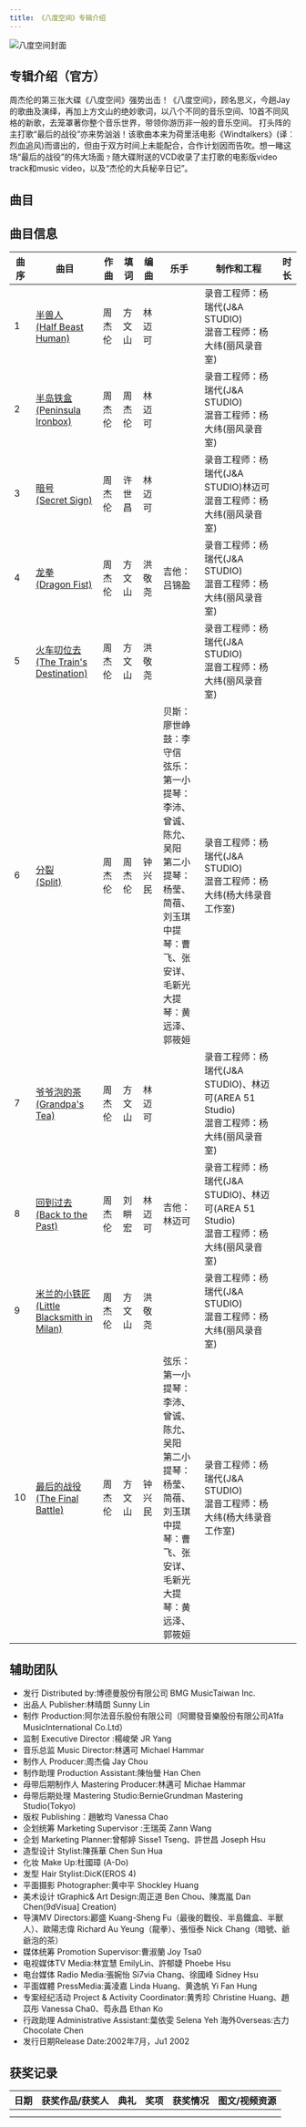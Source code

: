 ```yaml
---
title: 《八度空间》专辑介绍
---
```

![八度空间封面](//yt.jaychou.wiki/专辑封面/03_八度空间/03_八度空间_AppleMusic.webp "八度空间封面")
## 专辑介绍（官方）
周杰伦的第三张大碟《八度空间》强势出击！《八度空间》，顾名思义，今趟Jay的歌曲及演绎，再加上方文山的绝妙歌词，以八个不同的音乐空间、10首不同风格的新歌，去笼罩著你整个音乐世界，带领你游历非一般的音乐空间。 打头阵的主打歌“最后的战役”亦来势汹汹！该歌曲本来为荷里活电影《Windtalkers》(译︰烈血追风)而谱出的，但由于双方时间上未能配合，合作计划因而告吹。想一睹这场“最后的战役”的伟大场面﹖随大碟附送的VCD收录了主打歌的电影版video track和music video，以及“杰伦的大兵秘辛日记”。


## 曲目
## 曲目信息
| 曲序|曲目|作曲|填词|编曲|乐手|制作和工程|时长|
| ------ | ------ | ------ | ------ | ------ | ------ | ------ | ------ |
| 1  | [半兽人 <br>(Half Beast Human)](/composition/cd/02/01_half-beast-human.md) | 周杰伦 | 方文山 | 林迈可 |  | 录音工程师：杨瑞代(J&A STUDIO) <br> 混音工程师：杨大纬(丽风录音室) |  |
| 2  | [半岛铁盒 <br>(Peninsula Ironbox)](/composition/cd/02/02_peninsula-ironbox.md) | 周杰伦 | 周杰伦 | 林迈可 |  | 录音工程师：杨瑞代(J&A STUDIO) <br> 混音工程师：杨大纬(丽风录音室) |  |
| 3  | [暗号 <br>(Secret Sign)](/composition/cd/02/03_secret-sign.md) | 周杰伦 | 许世昌 | 林迈可 |  | 录音工程师：杨瑞代(J&A STUDIO)林迈可 <br> 混音工程师：杨大纬(丽风录音室) |  |
| 4  | [龙拳 <br>(Dragon Fist)](/composition/cd/02/04_dragon-fist.md) | 周杰伦 | 方文山 | 洪敬尧 | 吉他：吕锦盈 | 录音工程师：杨瑞代(J&A STUDIO) <br> 混音工程师：杨大纬(丽风录音室) |  |
| 5  | [火车叨位去 <br>(The Train's Destination)](/composition/cd/02/05_the-trains-destination.md) | 周杰伦 | 方文山 | 洪敬尧 |  | 录音工程师：杨瑞代(J&A STUDIO) <br> 混音工程师：杨大纬(丽风录音室) |  |
| 6  | [分裂 <br>(Split)](/composition/cd/02/06_split.md) | 周杰伦 | 周杰伦 | 钟兴民 | 贝斯：廖世峥 <br> 鼓：李守信 <br> 弦乐：<br>第一小提琴：李沛、曾诚、陈允、吴阳 <br> 第二小提琴：杨莹、简蓓、刘玉琪 <br> 中提琴：曹飞、张安详、毛新光 <br> 大提琴：黄远泽、郭筱姮 | 录音工程师：杨瑞代(J&A STUDIO) <br> 混音工程师：杨大纬(杨大纬录音工作室) |  |
| 7  | [爷爷泡的茶 <br>(Grandpa's Tea)](/composition/cd/02/07_grandpas-tea.md) | 周杰伦 | 方文山 | 林迈可 |  | 录音工程师：杨瑞代(J&A STUDIO)、林迈可(AREA 51 Studio) <br> 混音工程师：杨大纬(丽风录音室) |  |
| 8  | [回到过去 <br>(Back to the Past)](/composition/cd/02/08_back-to-the-past.md) | 周杰伦 | 刘畊宏 | 林迈可 | 吉他：林迈可 | 录音工程师：杨瑞代(J&A STUDIO)、林迈可(AREA 51 Studio) <br> 混音工程师：杨大纬(丽风录音室) |  |
| 9  | [米兰的小铁匠 <br>(Little Blacksmith in Milan)](/composition/cd/02/09_little-blacksmith-in-milan.md) | 周杰伦 | 方文山 | 洪敬尧 |  | 录音工程师：杨瑞代(J&A STUDIO) <br> 混音工程师：杨大纬(丽风录音室) |  |
| 10  | [最后的战役 <br>(The Final Battle)](/composition/cd/02/10_the-final-battle.md) | 周杰伦 | 方文山 | 钟兴民 | 弦乐：<br>第一小提琴：李沛、曾诚、陈允、吴阳 <br> 第二小提琴：杨莹、简蓓、刘玉琪 <br> 中提琴：曹飞、张安详、毛新光 <br> 大提琴：黄远泽、郭筱姮 | 录音工程师：杨瑞代(J&A STUDIO) <br> 混音工程师：杨大纬(杨大纬录音工作室) |  |

## 辅助团队
- 发行 Distributed by:博德曼股份有限公司 BMG MusicTaiwan Inc. 
- 出品人 Publisher:林晴朗 Sunny Lin
- 制作 Production:阿尔法音乐股份有限公司（阿爾發音樂股份有限公司A1fa MusicInternational Co.Ltd） 
- 监制 Executive Director :楊峻榮 JR Yang 
- 音乐总监 Music Director:林邁可 Michael Hammar 
- 制作人 Producer:周杰倫 Jay Chou
- 制作助理 Production Assistant:陳怡螢 Han Chen
- 母带后期制作人 Mastering Producer:林邁可 Michae Hammar  
- 母带后期处理 Mastering Studio:BernieGrundman Mastering Studio(Tokyo) 
- 版权 Publishing：趙敏均 Vanessa Chao
- 企划统筹 Marketing Supervisor :王瑞英 Zann Wang 
- 企划 Marketing Planner:曾郁婷 Sisse1 Tseng、許世昌 Joseph Hsu 
- 造型设计 Stylist:陳孫華 Chen Sun Hua 
- 化妆 Make Up:杜國璋 (A-Do)
- 发型 Hair Stylist:DicK(EROS 4)
- 平面摄影 Photographer:黄中平 Shockley Huang 
- 美术设计 tGraphic& Art Design:周正道 Ben Chou、陳嵩嵐 Dan Chen(9dVisua] Creation) 
- 导演MV Directors:酈盛 Kuang-Sheng Fu（最後的戰役、半島鐵盒、半獸人）、歐陽志偉 Richard Au Yeung（龍拳）、張恒泰 Nick Chang（暗號、爺爺泡的茶）
- 媒体统筹 Promotion Supervisor:曹淑蘭 Joy Tsa0 
- 电视媒体TV Media:林宜慧 EmilyLin、許郁婕 Phoebe Hsu 
- 电台媒体 Radio Media:張婉怡 Si7via Chang、徐國峰 Sidney Hsu 
- 平面媒體 PressMedia:黃凌嘉 Linda Huang、黄逸帆 Yi Fan Hung
- 专案经纪活动 Project & Activity Coordinator:黄秀珍 Christine Huang、趙苡彤 Vanessa Cha0、芶永昌 Ethan Ko 
- 行政助理 Administrative Assistant:葉依雯 Selena Yeh 海外0verseas:古力 Chocolate Chen
- 发行日期Release Date:2002年7月，Ju1 2002

## 获奖记录
| 日期|获奖作品/获奖人|典礼|奖项|获奖情况|图文/视频资源|
| ------ | ------ | ------ | ------ | ------ | ------ |
|   |  |   |  |   |   |
|   |  |   |  |   |   |

